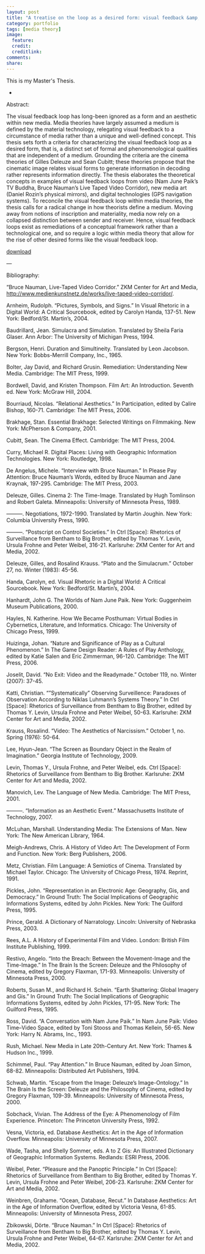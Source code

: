 ```yaml
---
layout: post
title: "A treatise on the loop as a desired form: visual feedback &amp; relational new media"
category: portfolio
tags: [media theory]
image:
  feature: 
  credit: 
  creditlink: 
comments: 
share: 
---
```


This is my Master's Thesis.

-

Abstract:

The visual feedback loop has long-been ignored as a form and an aesthetic within new media. Media theories have largely assumed a medium is defined by the material technology, relegating visual feedback to a circumstance of media rather than a unique and well-defined concept. This thesis sets forth a criteria for characterizing the visual feedback loop as a desired form, that is, a distinct set of formal and phenomenological qualities that are independent of a medium. Grounding the criteria are the cinema theories of Gilles Deleuze and Sean Cubitt; these theories propose that the cinematic image relates visual forms to generate information in decoding rather represents information directly. The thesis elaborates the theoretical concepts in examples of visual feedback loops from video (Nam June Paik’s TV Buddha, Bruce Nauman’s Live Taped Video Corridor), new media art (Daniel Rozin’s physical mirrors), and digital technologies (GPS navigation systems). To reconcile the visual feedback loop within media theories, the thesis calls for a radical change in how theorists define a medium. Moving away from notions of inscription and materiality, media now rely on a collapsed distinction between sender and receiver. Hence, visual feedback loops exist as remediations of a conceptual framework rather than a technological one, and so require a logic within media theory that allow for the rise of other desired forms like the visual feedback loop.

[download](/images/loop/lodato_thomas_j_201005_mast.pdf)

—

Bibliography:

“Bruce Nauman, Live-Taped Video Corridor.” ZKM Center for Art and Media, http://www.medienkunstnetz.de/works/live-taped-video-corridor/.

Arnheim, Rudolph. “Pictures, Symbols, and Signs.” In Visual Rhetoric in a Digital World: A Critical Sourcebook, edited by Carolyn Handa, 137-51. New York: Bedford/St. Martin’s, 2004.

Baudrillard, Jean. Simulacra and Simulation. Translated by Sheila Faria Glaser. Ann Arbor: The University of Michigan Press, 1994.

Bergson, Henri. Duration and Simultineity. Translated by Leon Jacobson. New York: Bobbs-Merrill Company, Inc., 1965.

Bolter, Jay David, and Richard Grusin. Remediation: Understanding New Media. Cambridge: The MIT Press, 1999.

Bordwell, David, and Kristen Thompson. Film Art: An Introduction. Seventh ed. New York: McGraw Hill, 2004.

Bourriaud, Nicolas. “Relational Aesthetics.” In Participation, edited by Calire Bishop, 160-71. Cambridge: The MIT Press, 2006.

Brakhage, Stan. Essential Brakhage: Selected Writings on Filmmaking. New York: McPherson & Company, 2001.

Cubitt, Sean. The Cinema Effect. Cambridge: The MIT Press, 2004.

Curry, Michael R. Digital Places: Living with Geographic Information Technologies. New York: Routledge, 1998.

De Angelus, Michele. “Interview with Bruce Nauman.” In Please Pay Attention: Bruce Nauman’s Words, edited by Bruce Nauman and Jane Kraynak, 197-295. Cambridge: The MIT Press, 2003.

Deleuze, Gilles. Cinema 2: The Time-Image. Translated by Hugh Tomlinson and Robert Galeta. Minneapolis: University of Minnesota Press, 1989.

———. Negotiations, 1972-1990. Translated by Martin Joughin. New York: Columbia University Press, 1990.

———. “Postscript on Control Societies.” In Ctrl [Space]: Rhetorics of Surveillance from Bentham to Big Brother, edited by Thomas Y. Levin, Ursula Frohne and Peter Weibel, 316-21. Karlsruhe: ZKM Center for Art and Media, 2002.

Deleuze, Gilles, and Rosalind Krauss. “Plato and the Simulacrum.” October 27, no. Winter (1983): 45-56.

Handa, Carolyn, ed. Visual Rhetoric in a Digital World: A Critical Sourcebook. New York: Bedford/St. Martin’s, 2004.

Hanhardt, John G. The Worlds of Nam June Paik. New York: Guggenheim Museum Publications, 2000.

Hayles, N. Katherine. How We Became Posthuman: Virtual Bodies in Cybernetics, Literature, and Informatics. Chicago: The University of Chicago Press, 1999.

Huizinga, Johan. “Nature and Significance of Play as a Cultural Phenomenon.” In The Game Design Reader: A Rules of Play Anthology, edited by Katie Salen and Eric Zimmerman, 96-120. Cambridge: The MIT Press, 2006.

Joselit, David. “No Exit: Video and the Readymade.” October 119, no. Winter (2007): 37-45.

Katti, Christian. “”Systematically” Observing Surveillence: Paradoxes of Observation According to Niklas Luhmann’s Systems Theory.” In Ctrl [Space]: Rhetorics of Surveillance from Bentham to Big Brother, edited by Thomas Y. Levin, Ursula Frohne and Peter Weibel, 50-63. Karlsruhe: ZKM Center for Art and Media, 2002.

Krauss, Rosalind. “Video: The Aesthetics of Narcissism.” October 1, no. Spring (1976): 50-64.

Lee, Hyun-Jean. “The Screen as Boundary Object in the Realm of Imagination.” Georgia Institute of Technology, 2009.

Levin, Thomas Y., Ursula Frohne, and Peter Weibel, eds. Ctrl [Space]: Rhetorics of Surveillance from Bentham to Big Brother. Karlsruhe: ZKM Center for Art and Media, 2002.

Manovich, Lev. The Language of New Media. Cambridge: The MIT Press, 2001.

———. “Information as an Aesthetic Event.” Massachusetts Institute of Technology, 2007.

McLuhan, Marshall. Understanding Media: The Extensions of Man. New York: The New American Library, 1964.

Meigh-Andrews, Chris. A History of Video Art: The Development of Form and Function. New York: Berg Publishers, 2006.

Metz, Christian. Film Language: A Semiotics of Cinema. Translated by Michael Taylor. Chicago: The University of Chicago Press, 1974. Reprint, 1991.

Pickles, John. “Representation in an Electronic Age: Geography, Gis, and Democracy.” In Ground Truth: The Social Implications of Geographic Informations Systems, edited by John Pickles. New York: The Guilford Press, 1995.

Prince, Gerald. A Dictionary of Narratology. Lincoln: University of Nebraska Press, 2003.

Rees, A.L. A History of Experimental Film and Video. London: British Film Institute Publishing, 1999.

Restivo, Angelo. “Into the Breach: Between the Movement-Image and the Time-Image.” In The Brain Is the Screen: Deleuze and the Philosophy of Cinema, edited by Gregory Flaxman, 171-93. Minneapolis: University of Minnesota Press, 2000.

Roberts, Susan M., and Richard H. Schein. “Earth Shattering: Global Imagery and Gis.” In Ground Truth: The Social Implications of Geographic Informations Systems, edited by John Pickles, 171-95. New York: The Guilford Press, 1995.

Ross, David. “A Conversation with Nam June Paik.” In Nam June Paik: Video Time–Video Space, edited by Toni Stooss and Thomas Kellein, 56-65. New York: Harry N. Abrams, Inc., 1993.

Rush, Michael. New Media in Late 20th-Century Art. New York: Thames & Hudson Inc., 1999.

Schimmel, Paul. “Pay Attention.” In Bruce Nauman, edited by Joan Simon, 68-82. Minneapolis: Distributed Art Publishers, 1994.

Schwab, Martin. “Escape from the Image: Deleuze’s Image-Ontology.” In The Brain Is the Screen: Deleuze and the Philosophy of Cinema, edited by Gregory Flaxman, 109-39. Minneapolis: University of Minnesota Press, 2000.

Sobchack, Vivian. The Address of the Eye: A Phenomenology of Film Experience. Princeton: The Princeton University Press, 1992.

Vesna, Victoria, ed. Database Aesthetics: Art in the Age of Information Overflow. Minneapolis: University of Minnesota Press, 2007.

Wade, Tasha, and Shelly Sommer, eds. A to Z Gis: An Illustrated Dictionary of Geographic Information Systems. Redlands: ESRI Press, 2006.

Weibel, Peter. “Pleasure and the Panoptic Principle.” In Ctrl [Space]: Rhetorics of Surveillance from Bentham to Big Brother, edited by Thomas Y. Levin, Ursula Frohne and Peter Weibel, 206-23. Karlsruhe: ZKM Center for Art and Media, 2002.

Weinbren, Grahame. “Ocean, Database, Recut.” In Database Aesthetics: Art in the Age of Information Overflow, edited by Victoria Vesna, 61-85. Minneapolis: University of Minnesota Press, 2007.

Zbikowski, Dörte. “Bruce Nauman.” In Ctrl [Space]: Rhetorics of Surveillance from Bentham to Big Brother, edited by Thomas Y. Levin, Ursula Frohne and Peter Weibel, 64-67. Karlsruhe: ZKM Center for Art and Media, 2002.